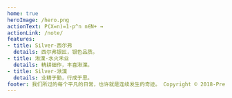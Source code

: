 ```yaml
---
home: true
heroImage: /hero.png
actionText: P(X=n)=1-p^n n∈N+ →
actionLink: /note/
features:
- title: Silver·西尔弗
  details: 西尔弗银匠，银色品质。
- title: 湫澲·水火禾业
  details: 精耕细作，丰喜湫澲。
- title: Silver·湫澲
  details: 业精于勤，行成于思。
footer: 我们所过的每个平凡的日常，也许就是连续发生的奇迹。 Copyright © 2018-Present Silver·湫澲
---
```


<!-- 注意，每个冒号后必须有个空格 -->

